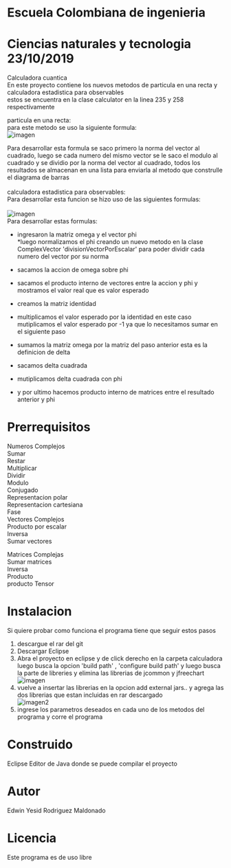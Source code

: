 # Escuela Colombiana de ingenieria
# Ciencias naturales y tecnologia                 23/10/2019
Calculadora cuantica<br/>
En este proyecto contiene los nuevos metodos de particula en una recta y calculadora estadistica para observables<br/>
estos se encuentra en la clase calculator en la linea 235 y 258 respectivamente<br/>

particula en una recta:<br/>
para este metodo se uso la siguiente  formula:<br/>
![imagen](https://i.ibb.co/mzMg4mv/Captura.png) <br/>

Para desarrollar esta formula se saco primero la norma del vector al cuadrado, luego se cada numero del mismo vector se le saco
el modulo al cuadrado y se dividio por la norma del vector al cuadrado, todos los resultados se almacenan en una lista para enviarla
al metodo que construlle el diagrama de barras<br/>
<br/>
calculadora estadistica para observables:<br/>
Para desarrollar esta funcion se hizo uso de las siguientes formulas:<br/>
<br/>
![imagen](https://i.ibb.co/VT4xq5h/Captura2.png) <br/>
Para desarrollar estas formulas:<br/> 
* ingresaron la matriz omega y el vector phi<br/>
*luego normalizamos el phi creando un nuevo metodo en la clase ComplexVector 'divisionVectorPorEscalar' para poder dividir cada numero
del vector por su norma<br/>
* sacamos la accion de omega sobre phi<br/>
* sacamos el producto interno de vectores entre la accion y phi y mostramos el valor real que es valor esperado<br/>

* creamos la matriz identidad<br/>
* multiplicamos el valor esperado por la identidad en este caso mutiplicamos el valor esperado por -1 ya que lo necesitamos sumar en el siguiente paso<br/>
* sumamos la matriz omega por la matriz del paso anterior esta es la definicion de delta<br/>
* sacamos delta cuadrada<br/>
* mutiplicamos delta cuadrada con phi<br/>
* y por ultimo hacemos producto interno de matrices entre el resultado anterior y phi<br/>

# Prerrequisitos
Numeros Complejos<br/>
Sumar<br/>
Restar<br/>
Multiplicar<br/>
Dividir<br/>
Modulo<br/>
Conjugado<br/>
Representacion polar <br/>
Representacion cartesiana<br/>
Fase<br/>
Vectores Complejos<br/>
Producto por escalar<br/>
Inversa<br/>
Sumar vectores<br/>

Matrices Complejas<br/>
Sumar matrices<br/>
Inversa<br/>
Producto<br/>
producto Tensor<br/>

# Instalacion
Si quiere probar como funciona el programa tiene que seguir estos pasos<br/>
1. descargue el rar del git<br/>
2. Descargar Eclipse<br/>
3. Abra el proyecto en eclipse y de click derecho en la carpeta calculadora luego busca la opcion 'build path' , 'configure build path' y luego busca la parte de libreries y elimina las librerias de jcommon y jfreechart<br/>
![imagen](https://i.ibb.co/TqkdXmj/built.png)
4. vuelve a insertar las librerias en la opcion add external jars.. y agrega las dos librerias que estan incluidas en rar descargado<br/> 
![imagen2](https://i.ibb.co/Mc2rYKG/built2.png)
5. ingrese los parametros deseados en cada uno de los metodos del programa y corre el programa<br/>

# Construido
Eclipse Editor de Java donde se puede compilar el proyecto<br/>

# Autor
Edwin Yesid Rodriguez Maldonado<br/>

# Licencia
Este programa es de uso libre
